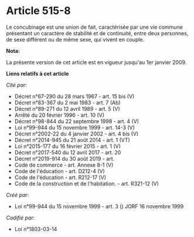 # Article 515-8

Le concubinage est une union de fait, caractérisée par une vie commune présentant un caractère de stabilité et de continuité,
entre deux personnes, de sexe différent ou de même sexe, qui vivent en couple.

**Nota:**

La présente version de cet article est en vigueur jusqu'au 1er janvier 2009.

**Liens relatifs à cet article**

_Cité par_:

  - Décret n°67-290 du 28 mars 1967 - art. 15 bis (V)
  - Décret n°83-367 du 2 mai 1983 - art. 7 (Ab)
  - Décret n°89-271 du 12 avril 1989 - art. 5 (V)
  - Arrêté du 20 février 1996 - art. 10 (V)
  - Décret n°98-844 du 22 septembre 1998 - art. 4 (V)
  - Loi n°99-944 du 15 novembre 1999 - art. 14-3 (V)
  - Décret n°2002-22 du 4 janvier 2002 - art. 4 bis (V)
  - Décret n°2014-945 du 21 août 2014 - art. 1 (VT)
  - Loi n°2015-177 du 16 février 2015 - art. 1 (V)
  - Décret n°2017-540 du 12 avril 2017 - art. 20
  - Décret n°2019-914 du 30 août 2019 - art.
  - Code de commerce - art. Annexe 8-1 (V)
  - Code de l'éducation - art. D212-4 (V)
  - Code de l'éducation - art. R212-17 (V)
  - Code de la construction et de l'habitation. - art. R321-12 (V)

_Créé par_:

  - Loi n°99-944 du 15 novembre 1999 - art. 3 () JORF 16 novembre 1999

_Codifié par_:

  - Loi n°1803-03-14
